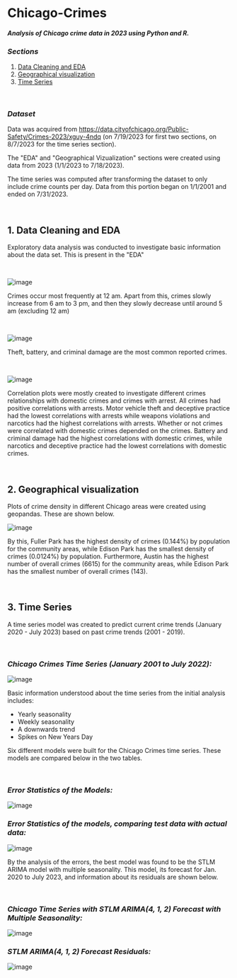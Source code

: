 # Chicago-Crimes
#### *Analysis of Chicago crime data in 2023 using Python and R.*

### *Sections*
1. [Data Cleaning and EDA](##-1.-Data-Cleaning-and-EDA)
2. [Geographical visualization](##-2.-Geographical-visualization)
3. [Time Series](##-3.-Time-Series)
   
&nbsp;
### *Dataset*
Data was acquired from https://data.cityofchicago.org/Public-Safety/Crimes-2023/xguy-4ndq (on 7/19/2023 for first two sections, on 8/7/2023 for the time series section).

The "EDA" and "Geographical Vizualization" sections were created using data from 2023 (1/1/2023 to 7/18/2023).

The time series was computed after transforming the dataset to only include crime counts per day. Data from this portion began on 1/1/2001 and ended on 7/31/2023. 

&nbsp;

## 1. Data Cleaning and EDA
Exploratory data analysis was conducted to investigate basic information about the data set. This is present in the "EDA" 

&nbsp;

![image](https://github.com/krtfesm/Chicago-Crimes/assets/110089197/32a972e0-d787-4f23-b8f1-72d2428e3723)

Crimes occur most frequently at 12 am. Apart from this, crimes slowly increase from 6 am to 3 pm, and then they slowly decrease until around 5 am (excluding 12 am)

&nbsp;

![image](https://github.com/krtfesm/Chicago-Crimes/assets/110089197/66ade37e-e57d-4fa8-9efd-135a39baef27)

Theft, battery, and criminal damage are the most common reported crimes.

&nbsp;

![image](https://github.com/krtfesm/Chicago-Crimes/assets/110089197/271792d5-6652-4252-ab26-56729998e1b9)

Correlation plots were mostly created to investigate different crimes relationships with domestic crimes and
crimes with arrest.
All crimes had positive correlations with arrests. Motor vehicle theft and deceptive practice had the lowest
correlations with arrests while weapons violations and narcotics had the highest correlations with arrests.
Whether or not crimes were correlated with domestic crimes depended on the crimes. Battery and criminal
damage had the highest correlations with domestic crimes, while narcotics and deceptive practice had the
lowest correlations with domestic crimes.

&nbsp;

## 2. Geographical visualization

Plots of crime density in different Chicago areas were created using geopandas. These are shown below. 

![image](https://github.com/krtfesm/Chicago-Crimes/assets/110089197/678190d7-c957-47f1-b6a3-b9cda42e2f88)

By this, Fuller Park has the highest density of crimes (0.144%) by population for the community areas, while Edison Park has the smallest density of crimes (0.0124%) by population.
Furthermore, Austin has the highest number of overall crimes (6615) for the community areas, while Edison Park has the smallest number of overall crimes (143).

&nbsp;

## 3. Time Series

A time series model was created to predict current crime trends (January 2020 - July 2023) based on past crime trends (2001 - 2019).

&nbsp;

### *Chicago Crimes Time Series (January 2001 to July 2022):*
![image](https://github.com/krtfesm/Chicago-Crimes/assets/110089197/f7ed8f81-2467-42cc-9541-e52ebcfcfde4)


Basic information understood about the time series from the initial analysis includes:
* Yearly seasonality
* Weekly seasonality
* A downwards trend
* Spikes on New Years Day
  

Six different models were built for the Chicago Crimes time series. These models are compared below in the two tables.

&nbsp;

### *Error Statistics of the Models:*
![image](https://github.com/krtfesm/Chicago-Crimes/assets/110089197/2ad6dbd3-d4a5-48cb-9e83-654e2abc9087)


### *Error Statistics of the models, comparing test data with actual data:*
![image](https://github.com/krtfesm/Chicago-Crimes/assets/110089197/94b82e83-c6b1-4f20-b29d-f5262bd12f6e)


By the analysis of the errors, the best model was found to be the STLM ARIMA model with multiple seasonality. 
This model, its forecast for Jan. 2020 to July 2023, and information about its residuals are shown below.

&nbsp;


### *Chicago Time Series with STLM ARIMA(4, 1, 2) Forecast with Multiple Seasonality:*
![image](https://github.com/krtfesm/Chicago-Crimes/assets/110089197/dc6043a5-be82-4874-91c3-7c2155693733)


### *STLM ARIMA(4, 1, 2) Forecast Residuals:* 
![image](https://github.com/krtfesm/Chicago-Crimes/assets/110089197/56ebb78e-d9ad-4d16-8d9d-530d22991833)






